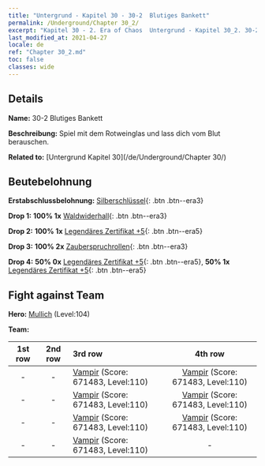 ```yaml
---
title: "Untergrund - Kapitel 30 - 30-2  Blutiges Bankett"
permalink: /Underground/Chapter 30_2/
excerpt: "Kapitel 30 - 2. Era of Chaos  Untergrund - Kapitel 30_2. 30-2  Blutiges Bankett"
last_modified_at: 2021-04-27
locale: de
ref: "Chapter 30_2.md"
toc: false
classes: wide
---
```


## Details

 **Name:** 30-2  Blutiges Bankett

 **Beschreibung:**       Spiel mit dem Rotweinglas und lass dich vom Blut berauschen.

 **Related to:** [Untergrund Kapitel 30](/de/Underground/Chapter 30/)

## Beutebelohnung

 **Erstabschlussbelohnung:** [Silberschlüssel](/ItemsDE/con_693/){: .btn .btn--era3}

 **Drop 1:** **100% 1x** [Waldwiderhall](/ItemsDE/her_465/){: .btn .btn--era3}

 **Drop 2:** **100% 1x** [Legendäres Zertifikat +5](/ItemsDE/mat_102/){: .btn .btn--era5}

 **Drop 3:** **100% 2x** [Zauberspruchrollen](/ItemsDE/con_694/){: .btn .btn--era3}

 **Drop 4:** **50% 0x** [Legendäres Zertifikat +5](/ItemsDE/mat_102/){: .btn .btn--era5}, **50% 1x** [Legendäres Zertifikat +5](/ItemsDE/mat_102/){: .btn .btn--era5}


## Fight against Team
 **Hero:** [Mullich](/de/heroes/Mullich/) (Level:104)

 **Team:**


  | 1st row | 2nd row | 3rd row | 4th row |
  |:----:|:----:|:----|:----:|
  | - | - | [Vampir](/de/units/Vampire/) (Score: 671483, Level:110)  | [Vampir](/de/units/Vampire/) (Score: 671483, Level:110)  |
  | - | - | [Vampir](/de/units/Vampire/) (Score: 671483, Level:110)  | [Vampir](/de/units/Vampire/) (Score: 671483, Level:110)  |
  | - | - | [Vampir](/de/units/Vampire/) (Score: 671483, Level:110)  | [Vampir](/de/units/Vampire/) (Score: 671483, Level:110)  |
  | - | - | [Vampir](/de/units/Vampire/) (Score: 671483, Level:110)  | - |


